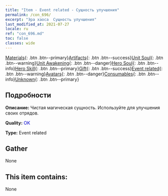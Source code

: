 ```yaml
---
title: "Item - Event related - Сущность улучшения"
permalink: /con_696/
excerpt: "Эра хаоса  Сущность улучшения"
last_modified_at: 2021-07-27
locale: ru
ref: "con_696.md"
toc: false
classes: wide
---
```

 [Materials](/ItemsRU/){: .btn .btn--primary}[Artifacts](/ItemsRU/Artifacts/){: .btn .btn--success}[Unit Soul](/ItemsRU/UnitSoul/){: .btn .btn--warning}[Unit Awakening](/ItemsRU/UnitAwakening/){: .btn .btn--danger}[Hero Soul](/ItemsRU/HeroSoul/){: .btn .btn--info}[Hero Skill](/ItemsRU/HeroSkill/){: .btn .btn--primary}[Gift](/ItemsRU/Gift/){: .btn .btn--success}[Event related](/ItemsRU/Events/){: .btn .btn--warning}[Avatars](/ItemsRU/Avatars/){: .btn .btn--danger}[Consumables](/ItemsRU/Consumables/){: .btn .btn--info}[Unknown](/ItemsRU/Unknown/){: .btn .btn--primary}

## Подробности
 **Описание:** Чистая магическая сущность. Используйте для улучшения своих отрядов.

 **Quality:** <span style="color: #0000CD">OK</span>

 **Type:** Event related

## Gather

  None

## This item contains:

  None

